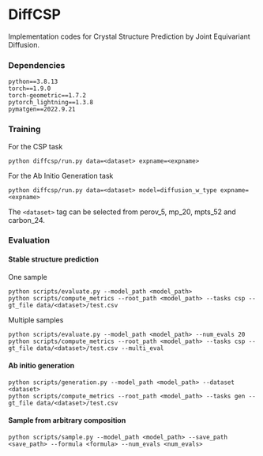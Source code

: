 # DiffCSP

Implementation codes for Crystal Structure Prediction by Joint Equivariant Diffusion.

### Dependencies

```
python==3.8.13
torch==1.9.0
torch-geometric==1.7.2
pytorch_lightning==1.3.8
pymatgen==2022.9.21
```

### Training

For the CSP task

```
python diffcsp/run.py data=<dataset> expname=<expname>
```

For the Ab Initio Generation task

```
python diffcsp/run.py data=<dataset> model=diffusion_w_type expname=<expname>
```

The ``<dataset>`` tag can be selected from perov_5, mp_20, mpts_52 and carbon_24.

### Evaluation

#### Stable structure prediction 

One sample 

```
python scripts/evaluate.py --model_path <model_path>
python scripts/compute_metrics --root_path <model_path> --tasks csp --gt_file data/<dataset>/test.csv 
```

Multiple samples

```
python scripts/evaluate.py --model_path <model_path> --num_evals 20
python scripts/compute_metrics --root_path <model_path> --tasks csp --gt_file data/<dataset>/test.csv --multi_eval
```

#### Ab initio generation

```
python scripts/generation.py --model_path <model_path> --dataset <dataset>
python scripts/compute_metrics --root_path <model_path> --tasks gen --gt_file data/<dataset>/test.csv
```


#### Sample from arbitrary composition

```
python scripts/sample.py --model_path <model_path> --save_path <save_path> --formula <formula> --num_evals <num_evals>
```
